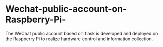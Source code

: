 # Wechat-public-account-on-Raspberry-Pi-
The WeChat public account based on flask is developed and deployed on the Raspberry Pi to realize hardware control and information collection.
